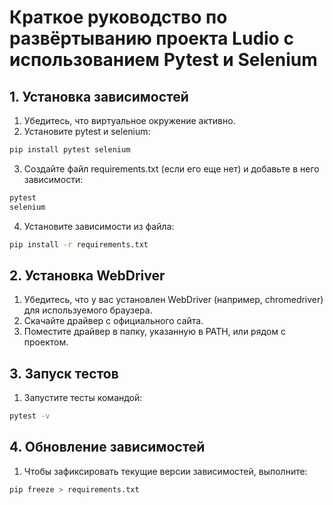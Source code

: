 # Краткое руководство по развёртыванию проекта Ludio с использованием Pytest и Selenium

## 1. Установка зависимостей

1. Убедитесь, что виртуальное окружение активно.
2. Установите pytest и selenium:

```bash
pip install pytest selenium 
```

3. Создайте файл requirements.txt (если его еще нет) и добавьте в него зависимости:

```bash
pytest
selenium
```

4. Установите зависимости из файла:

```bash
pip install -r requirements.txt
```

## 2. Установка WebDriver

1. Убедитесь, что у вас установлен WebDriver (например, chromedriver) для используемого браузера.
2. Скачайте драйвер с официального сайта.
3. Поместите драйвер в папку, указанную в PATH, или рядом с проектом.

## 3. Запуск тестов

1. Запустите тесты командой:

```bash
pytest -v
```
## 4. Обновление зависимостей

1. Чтобы зафиксировать текущие версии зависимостей, выполните:

```bash
pip freeze > requirements.txt
```